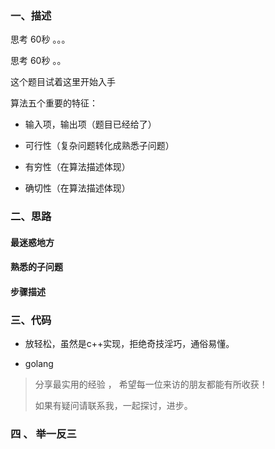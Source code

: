 

### 一、描述





思考 60秒 。。。



思考 60秒 。。



 这个题目试着这里开始入手

算法五个重要的特征：

- 输入项，输出项（题目已经给了）

- 可行性（复杂问题转化成熟悉子问题）

- 有穷性（在算法描述体现）

- 确切性（在算法描述体现）





### 二、思路


#### 最迷惑地方




#### 熟悉的子问题



#### 步骤描述




### 三、代码



- 放轻松，虽然是c++实现，拒绝奇技淫巧，通俗易懂。

- golang 



> 分享最实用的经验 ， 希望每一位来访的朋友都能有所收获！ 
>
> 如果有疑问请联系我，一起探讨，进步。



###  四 、 举一反三